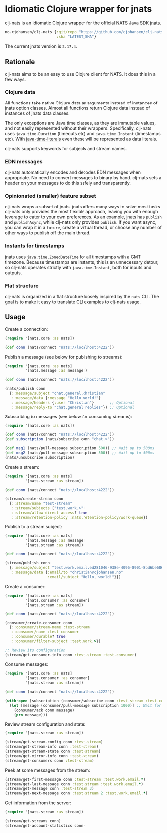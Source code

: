 # Idiomatic Clojure wrapper for jnats

clj-nats is an idiomatic Clojure wrapper for the official
[NATS](https://nats.io) Java SDK [jnats](https://javadoc.io/doc/io.nats/jnats/).

```clj
no.cjohansen/clj-nats {:git/repo "https://github.com/cjohansen/clj-nats"
                       :sha "LATEST_SHA"}
```

The current jnats version is `2.17.4`.

## Rationale

clj-nats aims to be an easy to use Clojure client for NATS. It does this in a
few ways.

### Clojure data

All functions take native Clojure data as arguments instead of instances of
jnats option classes. Almost all functions return Clojure data instead of
instances of jnats data classes.

The only exceptions are Java time classes, as they are immutable values, and not
easily represented without their wrappers. Specifically, clj-nats uses
`java.time.Duration` (timeouts etc) and `java.time.Instant` (timestamps etc).
With [java-time-literals](https://github.com/magnars/java-time-literals) even
these will be represented as data literals.

clj-nats supports keywords for subjects and stream names.

### EDN messages

clj-nats automatically encodes and decodes EDN messages when appropriate. No
need to convert messages to binary by hand. clj-nats sets a header on your
messages to do this safely and transparently.

### Opinionated (smaller) feature subset

clj-nats wraps a subset of jnats. jnats offers many ways to solve most tasks.
clj-nats only provides the most flexible approach, leaving you with enough
leverage to cater to your own preferences. As an example, jnats has `publish`
and `publishAsync`, while clj-nats only provides `publish`. If you want async,
you can wrap it in a `future`, create a virtual thread, or choose any number of
other ways to publish off the main thread.

### Instants for timestamps

jnats uses `java.time.ZonedDateTime` for all timestamps with a GMT timezone.
Because timestamps are instants, this is an unnecessary detour, so clj-nats
operates strictly with `java.time.Instant`, both for inputs and outputs.

### Flat structure

clj-nats is organized in a flat structure loosely inspired by the `nats` CLI.
The goal is to make it easy to translate CLI examples to clj-nats usage.

## Usage

Create a connection:

```clj
(require '[nats.core :as nats])

(def conn (nats/connect "nats://localhost:4222"))
```

Publish a message (see below for publishing to streams):

```clj
(require '[nats.core :as nats]
         '[nats.message :as message])

(def conn (nats/connect "nats://localhost:4222"))

(nats/publish conn
  {::message/subject "chat.general.christian"
   ::message/data {:message "Hello world!"}
   ::message/headers {:user "Christian"}       ;; Optional
   ::message/reply-to "chat.general.replies"}) ;; Optional
```

Subscribing to messages (see below for consuming streams):

```clj
(require '[nats.core :as nats])

(def conn (nats/connect "nats://localhost:4222"))
(def subscription (nats/subscribe conn "chat.>"))

(def msg1 (nats/pull-message subscription 500)) ;; Wait up to 500ms
(def msg2 (nats/pull-message subscription 500)) ;; Wait up to 500ms
(nats/unsubscribe subscription)
```

Create a stream:

```clj
(require '[nats.core :as nats]
         '[nats.stream :as stream])

(def conn (nats/connect "nats://localhost:4222"))

(stream/create-stream conn
  {::stream/name "test-stream"
   ::stream/subjects ["test.work.>"]
   ::stream/allow-direct-access? true
   ::stream/retention-policy :nats.retention-policy/work-queue})
```

Publish to a stream subject:

```clj
(require '[nats.core :as nats]
         '[nats.message :as message]
         '[nats.stream :as stream])

(def conn (nats/connect "nats://localhost:4222"))

(stream/publish conn
  {::message/subject "test.work.email.ed281046-938e-4096-8901-8bd6be6869ed"
   ::message/data {:email/to "christian@cjohansen.no"
                   :email/subject "Hello, world!"}})
```

Create a consumer:

```clj
(require '[nats.core :as nats]
         '[nats.consumer :as consumer]
         '[nats.stream :as stream])

(def conn (nats/connect "nats://localhost:4222"))

(consumer/create-consumer conn
  {::consumer/stream-name :test-stream
   ::consumer/name :test-consumer
   ::consumer/durable? true
   ::consumer/filter-subject :test.work.>})

;; Review its configuration
(stream/get-consumer-info conn :test-stream :test-consumer)
```

Consume messages:

```clj
(require '[nats.core :as nats]
         '[nats.consumer :as consumer]
         '[nats.stream :as stream])

(def conn (nats/connect "nats://localhost:4222"))

(with-open [subscription (consumer/subscribe conn :test-stream :test-consumer)]
  (let [message (consumer/pull-message subscription 1000)] ;; Wait for up to 1000ms
    (consumer/ack conn message)
    (prn message)))
```

Review stream configuration and state:

```clj
(require '[nats.stream :as stream])

(stream/get-stream-config conn :test-stream)
(stream/get-stream-info conn :test-stream)
(stream/get-stream-state conn :test-stream)
(stream/get-mirror-info conn :test-stream)
(stream/get-consumers conn :test-stream)
```

Peek at some messages from the stream:

```clj
(stream/get-first-message conn :test-stream :test.work.email.*)
(stream/get-last-message conn :test-stream :test.work.email.*)
(stream/get-message conn :test-stream 3)
(stream/get-next-message conn :test-stream 2 :test.work.email.*)
```

Get information from the server:

```clj
(require '[nats.stream :as stream])

(stream/get-streams conn)
(stream/get-account-statistics conn)
```

